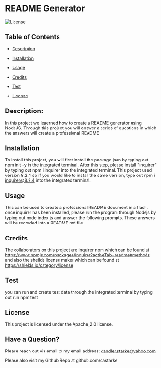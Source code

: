 # README Generator
  ![License](https://img.shields.io/badge/license-Apache_2.0-blue.svg)

  ## Table of Contents
  * [Description](#description)

  * [Installation](#installation)

  * [Usage](#usage)

  * [Credits](#credits)

  * [Test](#test)

  * [License](#license)

## Description:
  In this project we leaerned how to create a README generator using NodeJS. Through this project you will answer a series of questions in which the answers will create a professional README
## Installation
  To install this project, you will first install the package.json by typing out npm init -y in the integrated terminal. After this step, please install "inquirer" by typing out npm i inquirer into the integrated terminal. This project used version 8.2.4 so if you would like to install the same version, type out npm i inquirer@8.2.4 into the integrated terminal.
## Usage
  This can be used to create a professional README document in a flash. once inquirer has been installed, please run the program through Nodejs by typing out node index.js and answer the following prompts. These answers will be recorded into a README.md file.
## Credits
  The collaborators on this project are inquirer npm which can be found at https://www.npmjs.com/packagee/inquirer?activeTab=readme#methods and also the sheilds license maker which can be found at https://shields.io/category/license 
## Test
  you can run and create test data through the integrated terminal by typing out run npm test

  
 ## License 

   
 This project is licensed under the Apache_2.0 license. 


## Have a Question? 

  Please reach out via email to my email address: candler.starke@yahoo.com

  Please also visit my Github Repo at github.com/castarke
